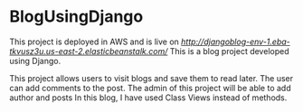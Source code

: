 # BlogUsingDjango
 
This project is deployed in AWS and is live on *http://djangoblog-env-1.eba-tkvusz3u.us-east-2.elasticbeanstalk.com/*
This is a blog project developed using Django.

This project allows users to visit blogs and save them to read later. The user can add comments to the post.
The admin of this project will be able to add author and posts
In this blog, I have used Class Views instead of methods.
